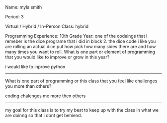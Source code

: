  Name: myla smith


Period: 3


Virtual / Hybrid / In-Person Class: hybrid 




Programming Experience:
10th Grade Year: one of the codeings that i remeber is the dice programe that i did in block 2. the dice code i like you are rolling an actual dice put how pick how many sides there are and how many times you want to roll. 
What is one part or element of programming that you would like to improve or grow in this year?

i would like to inprove python 
_____________________________________________________________________________________


What is one part of programming or this class that you feel like challenges you more than others?

coding chalenges me more then others 
_____________________________________________________________________________________


my goal for this class is to try my best to keep up with the class in what we are doinng so that i dont get behiend.
